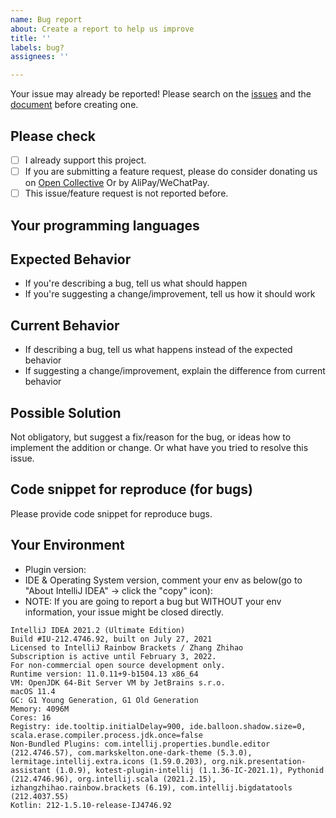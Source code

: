 ```yaml
---
name: Bug report
about: Create a report to help us improve
title: ''
labels: bug?
assignees: ''

---
```


Your issue may already be reported!
Please search on the [issues](https://github.com/izhangzhihao/intellij-rainbow-brackets/issues) and the [document](https://github.com/izhangzhihao/intellij-rainbow-brackets/blob/2020.3/README.md) before creating one.

## Please check

- [ ] I already support this project.
- [ ] If you are submitting a feature request, please do consider donating us on [Open Collective](https://opencollective.com/intellij-rainbow-brackets) Or by AliPay/WeChatPay.
- [ ] This issue/feature request is not reported before.

## Your programming languages

## Expected Behavior
* If you're describing a bug, tell us what should happen
* If you're suggesting a change/improvement, tell us how it should work

## Current Behavior
* If describing a bug, tell us what happens instead of the expected behavior
* If suggesting a change/improvement, explain the difference from current behavior

## Possible Solution
Not obligatory, but suggest a fix/reason for the bug, or ideas how to implement the addition or change.
Or what have you tried to resolve this issue.

## Code snippet for reproduce (for bugs)
Please provide code snippet for reproduce bugs.

## Your Environment

* Plugin version:
* IDE & Operating System version, comment your env as below(go to "About IntelliJ IDEA" -> click the "copy" icon):
* NOTE: If you are going to report a bug but WITHOUT your env information, your issue might be closed directly.

```
IntelliJ IDEA 2021.2 (Ultimate Edition)
Build #IU-212.4746.92, built on July 27, 2021
Licensed to IntelliJ Rainbow Brackets / Zhang Zhihao
Subscription is active until February 3, 2022.
For non-commercial open source development only.
Runtime version: 11.0.11+9-b1504.13 x86_64
VM: OpenJDK 64-Bit Server VM by JetBrains s.r.o.
macOS 11.4
GC: G1 Young Generation, G1 Old Generation
Memory: 4096M
Cores: 16
Registry: ide.tooltip.initialDelay=900, ide.balloon.shadow.size=0, scala.erase.compiler.process.jdk.once=false
Non-Bundled Plugins: com.intellij.properties.bundle.editor (212.4746.57), com.markskelton.one-dark-theme (5.3.0), lermitage.intellij.extra.icons (1.59.0.203), org.nik.presentation-assistant (1.0.9), kotest-plugin-intellij (1.1.36-IC-2021.1), Pythonid (212.4746.96), org.intellij.scala (2021.2.15), izhangzhihao.rainbow.brackets (6.19), com.intellij.bigdatatools (212.4037.55)
Kotlin: 212-1.5.10-release-IJ4746.92
```
